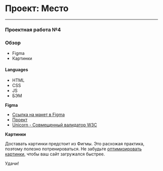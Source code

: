 # Проект: Место
_____________________
### Проектная работа №4

### Обзор

* Figma
* Картинки

#### Languages
* HTML
* CSS
* JS
* БЭМ


**Figma**
* [Ссылка на макет в Figma](https://www.figma.com/file/2cn9N9jSkmxD84oJik7xL7/JavaScript.-Sprint-4?node-id=0%3A1)
* [Проект](https://bmazurme.github.io/mesto/)
* [Unicorn - Совмещенный валидатор W3C](https://validator.w3.org/)

**Картинки**

Доставать картинки предстоит из Фигмы. Это расхожая практика, поэтому полезно потренироваться.
Не забудьте [оптимизировать картинки](https://tinypng.com/), чтобы ваш сайт загружался быстрее.

Удачи!

